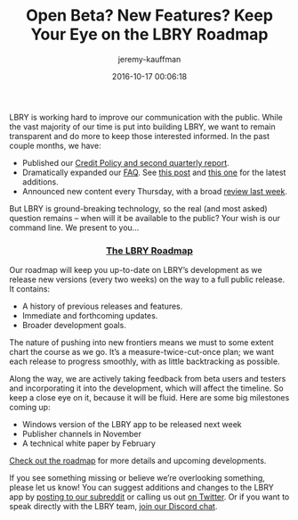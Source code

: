 ﻿---
author: jeremy-kauffman
title: 'Open Beta? New Features? Keep Your Eye on the LBRY Roadmap'
date: '2016-10-17 00:06:18'
cover: 'lbry-3d-1000.png'
---
LBRY is working hard to improve our communication with the public. While the vast majority of our time is put into building LBRY, we want to remain transparent and do more to keep those interested informed. In the past couple months, we have:

- Published our [Credit Policy and second quarterly report](https://lbry.io/news/credit-policy-third-quarter-report).
- Dramatically expanded our [FAQ](https://lbry.io/faq). See [this post](https://lbry.io/news/reddit-ama-answers) and [this one](https://lbry.io/news/what-makes-lbry-different) for the latest additions.
- Announced new content every Thursday, with a broad [review last week](https://lbry.io/news/lbry-trailblazers).

But LBRY is ground-breaking technology, so the real (and most asked) question remains – when will it be available to the public? Your wish is our command line. We present to you…

### <p style="text-align: center;">[The LBRY Roadmap](https://lbry.io/roadmap)</p>

Our roadmap will keep you up-to-date on LBRY’s development as we release new versions (every two weeks) on the way to a full public release. It contains:

- A history of previous releases and features.
- Immediate and forthcoming updates.
- Broader development goals.

The nature of pushing into new frontiers means we must to some extent chart the course as we go. It’s a measure-twice-cut-once plan; we want each release to progress smoothly, with as little backtracking as possible.

Along the way, we are actively taking feedback from beta users and testers and incorporating it into the development, which will affect the timeline. So keep a close eye on it, because it will be fluid. Here are some big milestones coming up:

- Windows version of the LBRY app to be released next week
- Publisher channels in November
- A technical white paper by February

[Check out the roadmap](https://lbry.io/roadmap) for more details and upcoming developments.

If you see something missing or believe we’re overlooking something, please let us know! You can suggest additions and changes to the LBRY app by [posting to our subreddit](https://www.reddit.com/r/lbry/) or calling us out [on Twitter](https://twitter.com/lbryio). Or if you want to speak directly with the LBRY team, [join our Discord chat](http://chat.lbry.io/).
